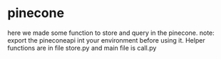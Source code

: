 # pinecone
 here we made some function to store and query in the pinecone. 
note: export the pineconeapi int your environment before using it.
Helper functions are in file store.py and main file is call.py

